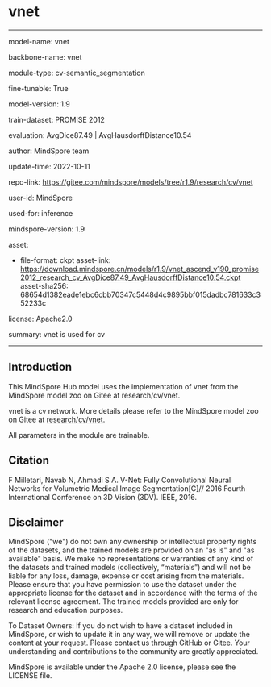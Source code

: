 # vnet

---

model-name: vnet

backbone-name: vnet

module-type: cv-semantic_segmentation

fine-tunable: True

model-version: 1.9

train-dataset: PROMISE 2012

evaluation: AvgDice87.49 | AvgHausdorffDistance10.54

author: MindSpore team

update-time: 2022-10-11

repo-link: <https://gitee.com/mindspore/models/tree/r1.9/research/cv/vnet>

user-id: MindSpore

used-for: inference

mindspore-version: 1.9

asset:

-
    file-format: ckpt
    asset-link: <https://download.mindspore.cn/models/r1.9/vnet_ascend_v190_promise2012_research_cv_AvgDice87.49_AvgHausdorffDistance10.54.ckpt>
    asset-sha256: 68654d1382eade1ebc6cbb70347c5448d4c9895bbf015dadbc781633c352233c

license: Apache2.0

summary: vnet is used for cv

---

## Introduction

This MindSpore Hub model uses the implementation of vnet from the MindSpore model zoo on Gitee at research/cv/vnet.

vnet is a cv network. More details please refer to the MindSpore model zoo on Gitee at [research/cv/vnet](https://gitee.com/mindspore/models/blob/r1.9/research/cv/vnet/README_CN.md).

All parameters in the module are trainable.

## Citation

F Milletari, Navab N, Ahmadi S A. V-Net: Fully Convolutional Neural Networks for Volumetric Medical Image Segmentation[C]// 2016 Fourth International Conference on 3D Vision (3DV). IEEE, 2016.

## Disclaimer

MindSpore ("we") do not own any ownership or intellectual property rights of the datasets, and the trained models are provided on an "as is" and "as available" basis. We make no representations or warranties of any kind of the datasets and trained models (collectively, “materials”) and will not be liable for any loss, damage, expense or cost arising from the materials. Please ensure that you have permission to use the dataset under the appropriate license for the dataset and in accordance with the terms of the relevant license agreement. The trained models provided are only for research and education purposes.

To Dataset Owners: If you do not wish to have a dataset included in MindSpore, or wish to update it in any way, we will remove or update the content at your request. Please contact us through GitHub or Gitee. Your understanding and contributions to the community are greatly appreciated.

MindSpore is available under the Apache 2.0 license, please see the LICENSE file.
